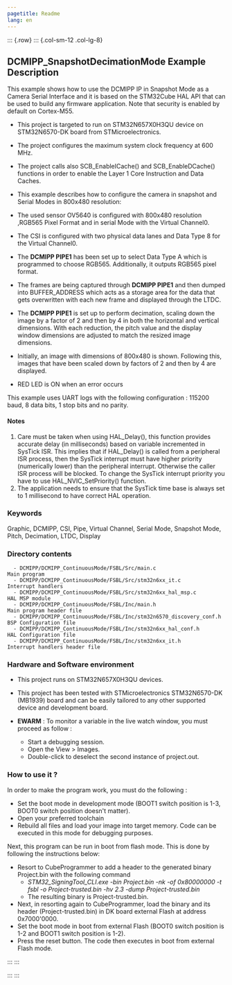 ```yaml
---
pagetitle: Readme
lang: en
---
```

::: {.row}
::: {.col-sm-12 .col-lg-8}


## <b>DCMIPP_SnapshotDecimationMode Example Description</b>

This example shows how to use the DCMIPP IP in Snapshot Mode as a Camera Serial Interface and it is based on the STM32Cube HAL API
that can be used to build any firmware application. Note that security is enabled by default on Cortex-M55.

- This project is targeted to run on STM32N657X0H3QU device on STM32N6570-DK board from STMicroelectronics.
- The project configures the maximum system clock frequency at 600 MHz.

- The project calls also SCB_EnableICache() and SCB_EnableDCache() functions in order to enable the Layer 1 Core Instruction and Data Caches.

- This example describes how to configure the camera in snapshot and Serial Modes in 800x480 resolution:
- The used sensor OV5640 is configured with 800x480 resolution ,RGB565 Pixel Format and in serial Mode with the Virtual Channel0.
- The CSI is configured with two physical data lanes and Data Type 8 for the Virtual Channel0.
- The **DCMIPP PIPE1** has been set up to select Data Type A which is programmed to choose RGB565. Additionally, it outputs RGB565 pixel format.

- The frames are being captured through **DCMIPP PIPE1** and then dumped into BUFFER_ADDRESS which acts as a storage area for the data that gets overwritten with each new frame
and displayed through the LTDC.

- The **DCMIPP PIPE1** is set up to perform decimation, scaling down the image by a factor of 2 and then by 4 in both the horizontal
  and vertical dimensions. With each reduction, the pitch value and the display window dimensions are adjusted to match the resized image dimensions.

- Initially, an image with dimensions of 800x480 is shown. Following this, images that have been scaled down by factors of 2 and then by 4 are displayed.

- RED LED is ON when an error occurs

This example uses UART logs with the following configuration : 115200 baud, 8 data bits, 1 stop bits and no parity.

#### <b>Notes</b>

 1. Care must be taken when using HAL_Delay(), this function provides accurate delay (in milliseconds)
    based on variable incremented in SysTick ISR. This implies that if HAL_Delay() is called from
    a peripheral ISR process, then the SysTick interrupt must have higher priority (numerically lower)
    than the peripheral interrupt. Otherwise the caller ISR process will be blocked.
    To change the SysTick interrupt priority you have to use HAL_NVIC_SetPriority() function.
 2. The application needs to ensure that the SysTick time base is always set to 1 millisecond
    to have correct HAL operation.

### <b>Keywords</b>

Graphic, DCMIPP, CSI, Pipe, Virtual Channel, Serial Mode, Snapshot Mode, Pitch, Decimation, LTDC, Display

### <b>Directory contents</b>

      - DCMIPP/DCMIPP_ContinuousMode/FSBL/Src/main.c                         Main program
      - DCMIPP/DCMIPP_ContinuousMode/FSBL/Src/stm32n6xx_it.c                 Interrupt handlers
      - DCMIPP/DCMIPP_ContinuousMode/FSBL/Src/stm32n6xx_hal_msp.c            HAL MSP module
      - DCMIPP/DCMIPP_ContinuousMode/FSBL/Inc/main.h                         Main program header file
      - DCMIPP/DCMIPP_ContinuousMode/FSBL/Inc/stm32n6570_discovery_conf.h    BSP Configuration file
      - DCMIPP/DCMIPP_ContinuousMode/FSBL/Inc/stm32n6xx_hal_conf.h           HAL Configuration file
      - DCMIPP/DCMIPP_ContinuousMode/FSBL/Inc/stm32n6xx_it.h                 Interrupt handlers header file


### <b>Hardware and Software environment</b>

  - This project runs on STM32N657X0H3QU devices.
  - This project has been tested with STMicroelectronics STM32N6570-DK (MB1939)
    board and can be easily tailored to any other supported device
    and development board.

  - **EWARM** : To monitor a variable in the live watch window, you must proceed as follow :
    - Start a debugging session.
    - Open the View > Images.
    - Double-click to deselect the second instance of project.out.

### <b>How to use it ?</b>

In order to make the program work, you must do the following :

 - Set the boot mode in development mode (BOOT1 switch position is 1-3, BOOT0 switch position doesn't matter).
 - Open your preferred toolchain
 - Rebuild all files and load your image into target memory. Code can be executed in this mode for debugging purposes.

 Next, this program can be run in boot from flash mode. This is done by following the instructions below:

 - Resort to CubeProgrammer to add a header to the generated binary Project.bin with the following command
   - *STM32_SigningTool_CLI.exe -bin Project.bin -nk -of 0x80000000 -t fsbl -o Project-trusted.bin -hv 2.3 -dump Project-trusted.bin*
   - The resulting binary is Project-trusted.bin.
 - Next, in resorting again to CubeProgrammer, load the binary and its header (Project-trusted.bin) in DK board external Flash at address 0x7000'0000.
 - Set the boot mode in boot from external Flash (BOOT0 switch position is 1-2 and BOOT1 switch position is 1-2).
 - Press the reset button. The code then executes in boot from external Flash mode.



:::
:::


:::
:::

